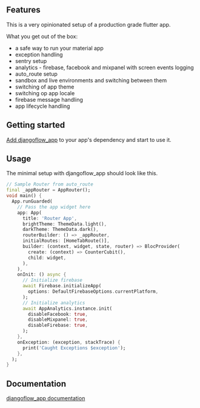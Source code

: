 ## Features

This is a very opinionated setup of a production grade flutter app.

What you get out of the box:

- a safe way to run your material app
- exception handling
- sentry setup
- analytics - firebase, facebook and mixpanel with screen events logging
- auto_route setup
- sandbox and live environments and switching between them
- switching of app theme
- switching op app locale
- firebase message handling
- app lifecycle handling

## Getting started

[Add djangoflow_app](https://pub.dev/packages/djangoflow_app/install) to your app's dependency and start to use it.

## Usage

The minimal setup with djangoflow_app should look like this.

```dart
// Sample Router from auto_route
final _appRouter = AppRouter();
void main() {
  App.runGuarded(
    // Pass the app widget here
    app: App(
      title: 'Router App',
      brightTheme: ThemeData.light(),
      darkTheme: ThemeData.dark(),
      routerBuilder: () => _appRouter,
      initialRoutes: [HomeTabRoute()],
      builder: (context, widget, state, router) => BlocProvider(
        create: (context) => CounterCubit(),
        child: widget,
      ),
    ),
    onInit: () async {
      // Initialize firebase
      await Firebase.initializeApp(
        options: DefaultFirebaseOptions.currentPlatform,
      );
      // Initialize analytics
      await AppAnalytics.instance.init(
        disableFacebook: true,
        disableMixpanel: true,
        disableFirebase: true,
      );
    },
    onException: (exception, stackTrace) {
      print('Caught Exceptions $exception');
    },
  );
}
```

## Documentation

[djangoflow_app documentation](https://pub.dev/documentation/djangoflow_app/latest/df_app/df_app-library.html)
